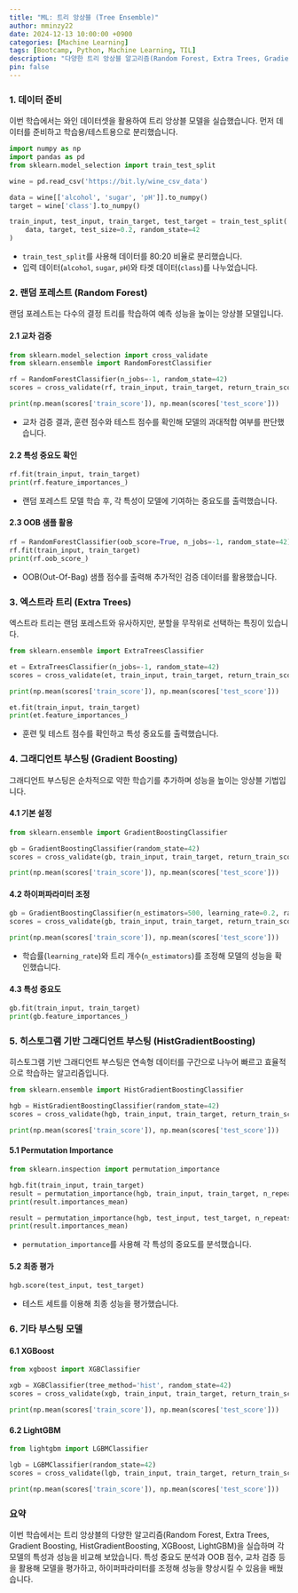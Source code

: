 ```yaml
---
title: "ML: 트리 앙상블 (Tree Ensemble)"
author: mminzy22
date: 2024-12-13 10:00:00 +0900
categories: [Machine Learning]
tags: [Bootcamp, Python, Machine Learning, TIL]
description: "다양한 트리 앙상블 알고리즘(Random Forest, Extra Trees, Gradient Boosting, HistGradientBoosting, XGBoost, LightGBM)을 활용하여 와인 데이터셋을 분석하고, 각 모델의 성능을 비교합니다. 교차 검증, 특성 중요도 분석, OOB 점수 등을 통해 모델을 평가하고, 하이퍼파라미터 조정을 통해 성능을 향상시키는 방법"
pin: false
---
```




### 1. 데이터 준비
이번 학습에서는 와인 데이터셋을 활용하여 트리 앙상블 모델을 실습했습니다. 먼저 데이터를 준비하고 학습용/테스트용으로 분리했습니다.

```python
import numpy as np
import pandas as pd
from sklearn.model_selection import train_test_split

wine = pd.read_csv('https://bit.ly/wine_csv_data')

data = wine[['alcohol', 'sugar', 'pH']].to_numpy()
target = wine['class'].to_numpy()

train_input, test_input, train_target, test_target = train_test_split(
    data, target, test_size=0.2, random_state=42
)
```

- `train_test_split`를 사용해 데이터를 80:20 비율로 분리했습니다.
- 입력 데이터(`alcohol`, `sugar`, `pH`)와 타겟 데이터(`class`)를 나누었습니다.


### 2. 랜덤 포레스트 (Random Forest)
랜덤 포레스트는 다수의 결정 트리를 학습하여 예측 성능을 높이는 앙상블 모델입니다.

#### 2.1 교차 검증
```python
from sklearn.model_selection import cross_validate
from sklearn.ensemble import RandomForestClassifier

rf = RandomForestClassifier(n_jobs=-1, random_state=42)
scores = cross_validate(rf, train_input, train_target, return_train_score=True, n_jobs=-1)

print(np.mean(scores['train_score']), np.mean(scores['test_score']))
```
- 교차 검증 결과, 훈련 점수와 테스트 점수를 확인해 모델의 과대적합 여부를 판단했습니다.

#### 2.2 특성 중요도 확인
```python
rf.fit(train_input, train_target)
print(rf.feature_importances_)
```
- 랜덤 포레스트 모델 학습 후, 각 특성이 모델에 기여하는 중요도를 출력했습니다.

#### 2.3 OOB 샘플 활용
```python
rf = RandomForestClassifier(oob_score=True, n_jobs=-1, random_state=42)
rf.fit(train_input, train_target)
print(rf.oob_score_)
```
- OOB(Out-Of-Bag) 샘플 점수를 출력해 추가적인 검증 데이터를 활용했습니다.


### 3. 엑스트라 트리 (Extra Trees)
엑스트라 트리는 랜덤 포레스트와 유사하지만, 분할을 무작위로 선택하는 특징이 있습니다.

```python
from sklearn.ensemble import ExtraTreesClassifier

et = ExtraTreesClassifier(n_jobs=-1, random_state=42)
scores = cross_validate(et, train_input, train_target, return_train_score=True, n_jobs=-1)

print(np.mean(scores['train_score']), np.mean(scores['test_score']))

et.fit(train_input, train_target)
print(et.feature_importances_)
```
- 훈련 및 테스트 점수를 확인하고 특성 중요도를 출력했습니다.


### 4. 그래디언트 부스팅 (Gradient Boosting)
그래디언트 부스팅은 순차적으로 약한 학습기를 추가하며 성능을 높이는 앙상블 기법입니다.

#### 4.1 기본 설정
```python
from sklearn.ensemble import GradientBoostingClassifier

gb = GradientBoostingClassifier(random_state=42)
scores = cross_validate(gb, train_input, train_target, return_train_score=True, n_jobs=-1)

print(np.mean(scores['train_score']), np.mean(scores['test_score']))
```

#### 4.2 하이퍼파라미터 조정
```python
gb = GradientBoostingClassifier(n_estimators=500, learning_rate=0.2, random_state=42)
scores = cross_validate(gb, train_input, train_target, return_train_score=True, n_jobs=-1)

print(np.mean(scores['train_score']), np.mean(scores['test_score']))
```
- 학습률(`learning_rate`)와 트리 개수(`n_estimators`)를 조정해 모델의 성능을 확인했습니다.

#### 4.3 특성 중요도
```python
gb.fit(train_input, train_target)
print(gb.feature_importances_)
```


### 5. 히스토그램 기반 그래디언트 부스팅 (HistGradientBoosting)
히스토그램 기반 그래디언트 부스팅은 연속형 데이터를 구간으로 나누어 빠르고 효율적으로 학습하는 알고리즘입니다.

```python
from sklearn.ensemble import HistGradientBoostingClassifier

hgb = HistGradientBoostingClassifier(random_state=42)
scores = cross_validate(hgb, train_input, train_target, return_train_score=True, n_jobs=-1)

print(np.mean(scores['train_score']), np.mean(scores['test_score']))
```

#### 5.1 Permutation Importance
```python
from sklearn.inspection import permutation_importance

hgb.fit(train_input, train_target)
result = permutation_importance(hgb, train_input, train_target, n_repeats=10, random_state=42, n_jobs=-1)
print(result.importances_mean)

result = permutation_importance(hgb, test_input, test_target, n_repeats=10, random_state=42, n_jobs=-1)
print(result.importances_mean)
```
- `permutation_importance`를 사용해 각 특성의 중요도를 분석했습니다.

#### 5.2 최종 평가
```python
hgb.score(test_input, test_target)
```
- 테스트 세트를 이용해 최종 성능을 평가했습니다.


### 6. 기타 부스팅 모델
#### 6.1 XGBoost
```python
from xgboost import XGBClassifier

xgb = XGBClassifier(tree_method='hist', random_state=42)
scores = cross_validate(xgb, train_input, train_target, return_train_score=True, n_jobs=-1)

print(np.mean(scores['train_score']), np.mean(scores['test_score']))
```

#### 6.2 LightGBM
```python
from lightgbm import LGBMClassifier

lgb = LGBMClassifier(random_state=42)
scores = cross_validate(lgb, train_input, train_target, return_train_score=True, n_jobs=-1)

print(np.mean(scores['train_score']), np.mean(scores['test_score']))
```


### 요약
이번 학습에서는 트리 앙상블의 다양한 알고리즘(Random Forest, Extra Trees, Gradient Boosting, HistGradientBoosting, XGBoost, LightGBM)을 실습하며 각 모델의 특성과 성능을 비교해 보았습니다. 특성 중요도 분석과 OOB 점수, 교차 검증 등을 활용해 모델을 평가하고, 하이퍼파라미터를 조정해 성능을 향상시킬 수 있음을 배웠습니다.

